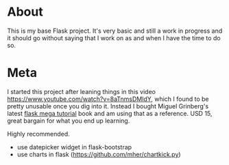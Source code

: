 # About
This is my base Flask project. It's very basic and still a work in progress and it should go without saying that I work on as and when I have the time to do so.

# Meta

I started this project after leaning things in this video https://www.youtube.com/watch?v=8aTnmsDMldY, which I found to be pretty unusable once you dig into it. Instead I bought Miguel Grinberg's latest [flask mega tutorial](https://learn.miguelgrinberg.com/) book and am using that as a reference. USD 15, great bargain for what you end up learning. 

Highly recommended.

+ use datepicker widget in flask-bootstrap
+ use charts in flask (https://github.com/mher/chartkick.py)


